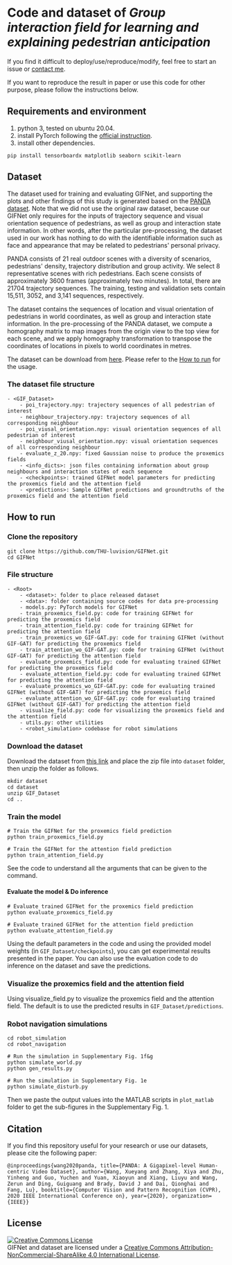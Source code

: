 # Code and dataset of *Group interaction field for learning and explaining pedestrian anticipation*

If you find it difficult to deploy/use/reproduce/modify, feel free to start an issue or [contact me](mailto:wangxuey19@mails.tsinghua.edu.cn).

If you want to reproduce the result in paper or use this code for other purpose, please follow the instructions below.



## Requirements and environment

1. python 3, tested on ubuntu 20.04.
2. install PyTorch following the [official instruction](https://pytorch.org/).
3. install other dependencies.

```shell
pip install tensorboardx matplotlib seaborn scikit-learn
```



## Dataset

The dataset used for training and evaluating GIFNet, and supporting the plots and other findings of this study is generated based on the  [PANDA dataset](http://www.panda-dataset.com/). Note that we did not use the original raw dataset, because our GIFNet only requires for the inputs of trajectory sequence and visual orientation sequence of pedestrians, as well as group and interaction state information. In other words, after the particular pre-processing, the dataset used in our work has nothing to do with the identifiable information such as face and appearance that may be related to pedestrians' personal privacy. 

PANDA consists of 21 real outdoor scenes with a diversity of scenarios, pedestrians' density, trajectory distribution and group activity. We select 8 representative scenes with rich pedestrians. Each scene consists of approximately 3600 frames (approximately two minutes). In total, there are 21704 trajectory sequences. The training, testing and validation sets contain 15,511, 3052, and 3,141 sequences, respectively. 

The dataset contains the sequences of location and visual orientation of pedestrians in world coordinates, as well as group and interaction state information. In the pre-processing of the PANDA dataset, we compute a homography matrix to map images from the origin view to the top view for each scene, and we apply homography transformation to transpose the coordinates of locations in pixels to world coordinates in metres.

The dataset can be download from [here](https://drive.google.com/file/d/1LXzA3EeJLqK2veqZ_bVgw7C6BrJYhB9E/view?usp=sharing). Please refer to the [How to run](https://github.com/THU-luvision/GIFNet#how-to-run) for the usage.

### The dataset file structure

```
- <GIF_Dataset>
    - poi_trajectory.npy: trajectory sequences of all pedestrian of interest
    - neighbour_trajectory.npy: trajectory sequences of all corresponding neighbour
    - poi_viusal_orientation.npy: visual orientation sequences of all pedestrian of interest
    - neighbour_viusal_orientation.npy: visual orientation sequences of all corresponding neighbour
    - evaluate_z_20.npy: fixed Gaussian noise to produce the proxemics fields
    - <info_dicts>: json files containing information about group neighbours and interaction states of each sequence
    - <checkpoints>: trained GIFNet model parameters for predicting the proxemics field and the attention field
    - <predictions>: Sample GIFNet predictions and groundtruths of the proxemics field and the attention field
```



## How to run

### Clone the repository

```shell
git clone https://github.com/THU-luvision/GIFNet.git
cd GIFNet
```

### File structure

```
- <Root>
    - <dataset>: folder to place released dataset
    - <data>: folder containing source codes for data pre-processing
    - models.py: PyTorch models for GIFNet
    - train_proxemics_field.py: code for training GIFNet for predicting the proxemics field
    - train_attention_field.py: code for training GIFNet for predicting the attention field
    - train_proxemics_wo_GIF-GAT.py: code for training GIFNet (without GIF-GAT) for predicting the proxemics field
    - train_attention_wo_GIF-GAT.py: code for training GIFNet (without GIF-GAT) for predicting the attention field
    - evaluate_proxemics_field.py: code for evaluating trained GIFNet for predicting the proxemics field
    - evaluate_attention_field.py: code for evaluating trained GIFNet for predicting the attention field
    - evaluate_proxemics_wo_GIF-GAT.py: code for evaluating trained GIFNet (without GIF-GAT) for predicting the proxemics field
    - evaluate_attention_wo_GIF-GAT.py: code for evaluating trained GIFNet (without GIF-GAT) for predicting the attention field
    - visualize_field.py: code for visualizing the proxemics field and the attention field
    - utils.py: other utilities
    - <robot_simulation> codebase for robot simulations
```

### Download the dataset

Download the dataset from [this link](https://drive.google.com/file/d/1LXzA3EeJLqK2veqZ_bVgw7C6BrJYhB9E/view?usp=sharing) and place the zip file into `dataset` folder, then unzip the folder as follows. 

```shell
mkdir dataset
cd dataset
unzip GIF_Dataset
cd ..
```

### Train the model

```shell
# Train the GIFNet for the proxemics field prediction
python train_proxemics_field.py

# Train the GIFNet for the attention field prediction
python train_attention_field.py
```

See the code to understand all the arguments that can be given to the command.

#### Evaluate the model & Do inference

```shell
# Evaluate trained GIFNet for the proxemics field prediction
python evaluate_proxemics_field.py

# Evaluate trained GIFNet for the attention field prediction
python evaluate_attention_field.py
```

Using the default parameters in the code and using the provided model weights (in `GIF_Dataset/checkpoints`), you can get experimental results presented in the paper. You can also use the evaluation code to do inference on the dataset and save the predictions.

### Visualize the proxemics field and the attention field

Using visualize_field.py to visualize the proxemics field and the attention field. The default is to use the predicted results in `GIF_Dataset/predictions`.

### Robot navigation simulations

```shell
cd robot_simulation
cd robot_navigation

# Run the simulation in Supplementary Fig. 1f&g
python simulate_world.py
python gen_results.py

# Run the simulation in Supplementary Fig. 1e
python simulate_disturb.py
```

Then we paste the output values into the MATLAB scripts in `plot_matlab` folder to get the sub-figures in the Supplementary Fig. 1.



## Citation

If you find this repository useful for your research or use our datasets, please cite the following paper:
```
@inproceedings{wang2020panda, title={PANDA: A Gigapixel-level Human-centric Video Dataset}, author={Wang, Xueyang and Zhang, Xiya and Zhu, Yinheng and Guo, Yuchen and Yuan, Xiaoyun and Xiang, Liuyu and Wang, Zerun and Ding, Guiguang and Brady, David J and Dai, Qionghai and Fang, Lu}, booktitle={Computer Vision and Pattern Recognition (CVPR), 2020 IEEE International Conference on}, year={2020}, organization={IEEE}}

```

## License

<a rel="license" href="http://creativecommons.org/licenses/by-nc-sa/4.0/"><img alt="Creative Commons License" style="border-width:0" src="https://i.creativecommons.org/l/by-nc-sa/4.0/88x31.png" /></a><br /><span xmlns:dct="http://purl.org/dc/terms/" href="http://purl.org/dc/dcmitype/Text" property="dct:title" rel="dct:type">GIFNet and dataset</span> are licensed under a <a rel="license" href="http://creativecommons.org/licenses/by-nc-sa/4.0/">Creative Commons Attribution-NonCommercial-ShareAlike 4.0 International License</a>.
